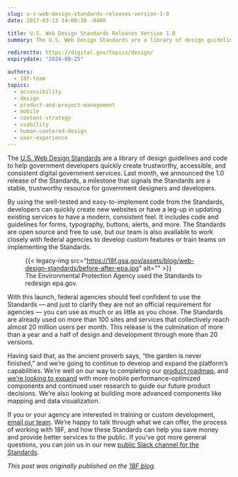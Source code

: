 ```yaml
---
slug: u-s-web-design-standards-releases-version-1-0
date: 2017-03-13 14:00:36 -0400

title: U.S. Web Design Standards Releases Version 1.0
summary: The U.S. Web Design Standards are a library of design guidelines and code to help government developers quickly create trustworthy, accessible, and consistent digital government services. Last month, we announced the 1.0 release of the Standards, a milestone that signals the Standards are a stable, trustworthy resource for government designers and developers. By using the

redirectto: https://digital.gov/topics/design/
expirydate: "2024-09-25"

authors:
  - 18f-team
topics:
  - accessibility
  - design
  - product-and-project-management
  - mobile
  - content-strategy
  - usability
  - human-centered-design
  - user-experience
---
```


The [U.S. Web Design Standards](https://standards.usa.gov/) are a library of design guidelines and code to help government developers quickly create trustworthy, accessible, and consistent digital government services. Last month, we announced the 1.0 release of the Standards, a milestone that signals the Standards are a stable, trustworthy resource for government designers and developers.

By using the well-tested and easy-to-implement code from the Standards, developers can quickly create new websites or have a leg-up in updating existing services to have a modern, consistent feel. It includes code and guidelines for forms, typography, buttons, alerts, and more. The Standards are open source and free to use, but our team is also available to work closely with federal agencies to develop custom features or train teams on implementing the Standards.<figure>{{< legacy-img src="https://18f.gsa.gov/assets/blog/web-design-standards/before-after-epa.jpg" alt="" >}}<figcaption>The Environmental Protection Agency used the Standards to redesign epa.gov.</figcaption></figure>

With this launch, federal agencies should feel confident to use the Standards — and just to clarify they are not an official requirement for agencies — you can use as much or as little as you chose. The Standards are already used on more than 100 sites and services that collectively reach almost 20 million users per month. This release is the culmination of more than a year and a half of design and development through more than 20 versions.

Having said that, as the ancient proverb says, “the garden is never finished,” and we’re going to continue to develop and expand the platform’s capabilities. We’re well on our way to completing our [product roadmap](https://standards.usa.gov/whats-new/product-roadmap/), and [we’re looking to expand](https://18f.gsa.gov/2016/12/22/charting-the-future-of-the-draft-us-web-design-standards/) with more mobile performance-optimized components and continued user research to guide our future product decisions. We’re also looking at building more advanced components like mapping and data visualization.

If you or your agency are interested in training or custom development, [email our team](mailto:uswebdesignstandards@gsa.gov). We’re happy to talk through what we can offer, the process of working with 18F, and how these Standards can help you save money and provide better services to the public. If you’ve got more general questions, you can join us in our new [public Slack channel for the Standards](https://chat.18f.gov/).

_This post was originally published on the [18F blog](https://18f.gsa.gov/blog/)._
